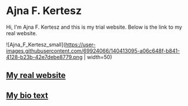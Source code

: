 # Ajna F. Kertesz

Hi, I'm Ajna F. Kertesz and this is my trial website. Below is the link to my real website.

![Ajna_F_Kertesz_small](https://user-images.githubusercontent.com/69924066/140413095-a06c648f-b841-4128-b23b-42e7debe8779.png | width=50)

## [My real website](https://ajnafkertesz.com)
## [My bio text ](MyBio.md)


